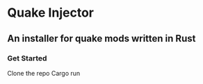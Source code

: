 # Quake Injector

## An installer for quake mods written in Rust

### Get Started
Clone the repo
Cargo run
